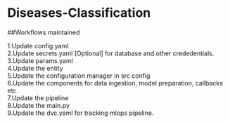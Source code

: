 # Diseases-Classification

##Workflows maintained

1.Update config.yaml<br>
2.Update secrets.yaml [Optional] for database and other crededentials. <br>
3.Update params.yaml <br>
4.Update the entity <br>
5.Update the configuration manager in src config <br>
6.Update the components for data ingestion, model preparation, callbacks etc. <br>
7.Update the pipeline <br>
8.Update the main.py <br>
9.Update the dvc.yaml for tracking mlops pipeline.<br>
